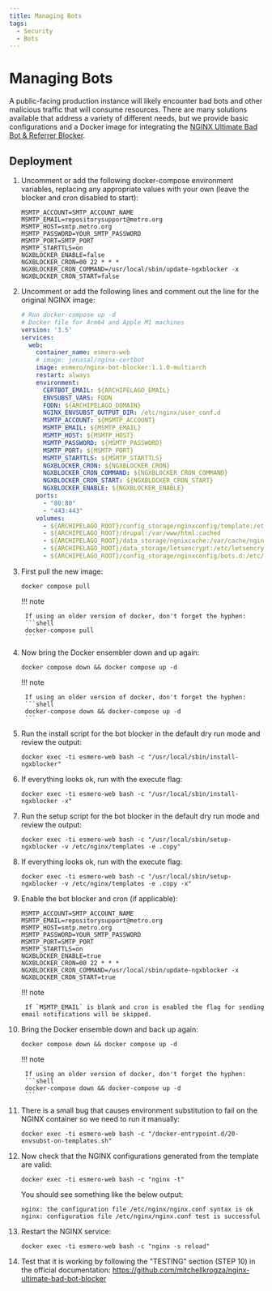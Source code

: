 ```yaml
---
title: Managing Bots
tags:
  - Security
  - Bots
---
```


# Managing Bots

A public-facing production instance will likely encounter bad bots and other malicious traffic that will consume resources. There are many solutions available that address a variety of different needs, but we provide basic configurations and a Docker image for integrating the [NGINX Ultimate Bad Bot & Referrer Blocker](https://github.com/mitchellkrogza/nginx-ultimate-bad-bot-blocker).

## Deployment

1. Uncomment or add the following docker-compose environment variables, replacing any appropriate values with your own (leave the blocker and cron disabled to start):
   ```dotenv title=".env"
   MSMTP_ACCOUNT=SMTP_ACCOUNT_NAME
   MSMTP_EMAIL=repositorysupport@metro.org
   MSMTP_HOST=smtp.metro.org
   MSMTP_PASSWORD=YOUR_SMTP_PASSWORD
   MSMTP_PORT=SMTP_PORT
   MSMTP_STARTTLS=on
   NGXBLOCKER_ENABLE=false
   NGXBLOCKER_CRON=00 22 * * *
   NGXBLOCKER_CRON_COMMAND=/usr/local/sbin/update-ngxblocker -x
   NGXBLOCKER_CRON_START=false
   ```
2. Uncomment or add the following lines and comment out the line for the original NGINX image:
   ```yaml title="docker-compose.yml" hl_lines="7 8 15-24 33"
   # Run docker-compose up -d
   # Docker file for Arm64 and Apple M1 machines
   version: '3.5'
   services:
     web:
       container_name: esmero-web
       # image: jonasal/nginx-certbot
       image: esmero/nginx-bot-blocker:1.1.0-multiarch
       restart: always
       environment:
         CERTBOT_EMAIL: ${ARCHIPELAGO_EMAIL}
         ENVSUBST_VARS: FQDN
         FQDN: ${ARCHIPELAGO_DOMAIN}
         NGINX_ENVSUBST_OUTPUT_DIR: /etc/nginx/user_conf.d
         MSMTP_ACCOUNT: ${MSMTP_ACCOUNT}
         MSMTP_EMAIL: ${MSMTP_EMAIL}
         MSMTP_HOST: ${MSMTP_HOST}
         MSMTP_PASSWORD: ${MSMTP_PASSWORD}
         MSMTP_PORT: ${MSMTP_PORT}
         MSMTP_STARTTLS: ${MSMTP_STARTTLS}
         NGXBLOCKER_CRON: ${NGXBLOCKER_CRON}
         NGXBLOCKER_CRON_COMMAND: ${NGXBLOCKER_CRON_COMMAND}
         NGXBLOCKER_CRON_START: ${NGXBLOCKER_CRON_START}
         NGXBLOCKER_ENABLE: ${NGXBLOCKER_ENABLE}
       ports:
         - "80:80"
         - "443:443"
       volumes:
         - ${ARCHIPELAGO_ROOT}/config_storage/nginxconfig/template:/etc/nginx/templates
         - ${ARCHIPELAGO_ROOT}/drupal:/var/www/html:cached
         - ${ARCHIPELAGO_ROOT}/data_storage/ngnixcache:/var/cache/nginx
         - ${ARCHIPELAGO_ROOT}/data_storage/letsencrypt:/etc/letsencrypt
         - ${ARCHIPELAGO_ROOT}/config_storage/nginxconfig/bots.d:/etc/nginx/bots.d
   ```
3. First pull the new image:
   ```shell
   docker compose pull
   ```

    !!! note
    
        If using an older version of docker, don't forget the hyphen:
        ```shell
        docker-compose pull
        ```

4. Now bring the Docker ensembler down and up again:
   ```shell
   docker compose down && docker compose up -d
   ```

    !!! note
    
        If using an older version of docker, don't forget the hyphen:
        ```shell
        docker-compose down && docker-compose up -d
        ```

4. Run the install script for the bot blocker in the default dry run mode and review the output:
   ```shell
   docker exec -ti esmero-web bash -c "/usr/local/sbin/install-ngxblocker"
   ```
5. If everything looks ok, run with the execute flag:
   ```shell
   docker exec -ti esmero-web bash -c "/usr/local/sbin/install-ngxblocker -x"
   ```
6. Run the setup script for the bot blocker in the default dry run mode and review the output:
   ```shell
   docker exec -ti esmero-web bash -c "/usr/local/sbin/setup-ngxblocker -v /etc/nginx/templates -e .copy"
   ```
7. If everything looks ok, run with the execute flag:
   ```shell
   docker exec -ti esmero-web bash -c "/usr/local/sbin/setup-ngxblocker -v /etc/nginx/templates -e .copy -x"
   ```
8. Enable the bot blocker and cron (if applicable):
   ```dotenv title=".env" hl_lines="7 10"
   MSMTP_ACCOUNT=SMTP_ACCOUNT_NAME
   MSMTP_EMAIL=repositorysupport@metro.org
   MSMTP_HOST=smtp.metro.org
   MSMTP_PASSWORD=YOUR_SMTP_PASSWORD
   MSMTP_PORT=SMTP_PORT
   MSMTP_STARTTLS=on
   NGXBLOCKER_ENABLE=true
   NGXBLOCKER_CRON=00 22 * * *
   NGXBLOCKER_CRON_COMMAND=/usr/local/sbin/update-ngxblocker -x
   NGXBLOCKER_CRON_START=true
   ```

    !!! note
    
        If `MSMTP_EMAIL` is blank and cron is enabled the flag for sending email notifications will be skipped.

9. Bring the Docker ensemble down and back up again:
   ```shell
   docker compose down && docker compose up -d
   ```

    !!! note
    
        If using an older version of docker, don't forget the hyphen:
        ```shell
        docker-compose down && docker-compose up -d
        ```

10. There is a small bug that causes environment substitution to fail on the NGINX container so we need to run it manually:
    ```shell
    docker exec -ti esmero-web bash -c "/docker-entrypoint.d/20-envsubst-on-templates.sh"
    ```
11. Now check that the NGINX configurations generated from the template are valid:
    ```shell
    docker exec -ti esmero-web bash -c "nginx -t"
    ```
    You should see something like the below output:
    ```shell
    nginx: the configuration file /etc/nginx/nginx.conf syntax is ok
    nginx: configuration file /etc/nginx/nginx.conf test is successful 
    ```
12. Restart the NGINX service:
    ```shell
    docker exec -ti esmero-web bash -c "nginx -s reload"
    ```
13. Test that it is working by following the "TESTING" section (STEP 10) in the official documentation: <https://github.com/mitchellkrogza/nginx-ultimate-bad-bot-blocker>
